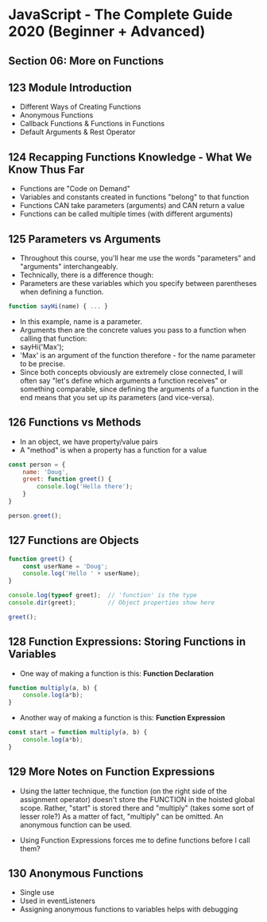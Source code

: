 # JavaScript - The Complete Guide 2020 (Beginner + Advanced)

## Section 06: More on Functions

## 123 Module Introduction
- Different Ways of Creating Functions
- Anonymous Functions
- Callback Functions & Functions in Functions
- Default Arguments & Rest Operator

## 124 Recapping Functions Knowledge - What We Know Thus Far
- Functions are "Code on Demand"
- Variables and constants created in functions "belong" to that function
- Functions CAN take parameters (arguments) and CAN return a value
- Functions can be called multiple times (with different arguments)

## 125 Parameters vs Arguments
- Throughout this course, you'll hear me use the words "parameters" and "arguments" interchangeably.
- Technically, there is a difference though:
- Parameters are these variables which you specify between parentheses when defining a function.

```javascript
function sayHi(name) { ... } 
```

- In this example, name is a parameter.
- Arguments then are the concrete values you pass to a function when calling that function:
- sayHi('Max');
- 'Max' is an argument of the function therefore - for the name parameter to be precise.
- Since both concepts obviously are extremely close connected, I will often say "let's define which arguments a function receives" or something comparable, since defining the arguments of a function in the end means that you set up its parameters (and vice-versa).

## 126 Functions vs Methods
- In an object, we have property/value pairs
- A "method" is when a property has a function for a value

```javascript
const person = {
    name: 'Doug',
    greet: function greet() {
        console.log('Hello there');
    }
}

person.greet();
```

## 127 Functions are Objects
```javascript
function greet() {
    const userName = 'Doug';
    console.log('Hello ' + userName);
}

console.log(typeof greet);  // 'function' is the type
console.dir(greet);         // Object properties show here

greet();
```

## 128 Function Expressions: Storing Functions in Variables
- One way of making a function is this: **Function Declaration**
```javascript
function multiply(a, b) {
    console.log(a*b);
}
```

- Another way of making a function is this: **Function Expression**
```javascript
const start = function multiply(a, b) {
    console.log(a*b);
}
```

## 129 More Notes on Function Expressions
- Using the latter technique, the function (on the right side of the assignment operator) doesn't store the FUNCTION in the hoisted global scope. Rather, "start" is stored there and "multiply" (takes some sort of lesser role?) As a matter of fact, "multiply" can be omitted. An anonymous function can be used.

- Using Function Expressions forces me to define functions before I call them?

## 130 Anonymous Functions
- Single use
- Used in eventListeners
- Assigning anonymous functions to variables helps with debugging

